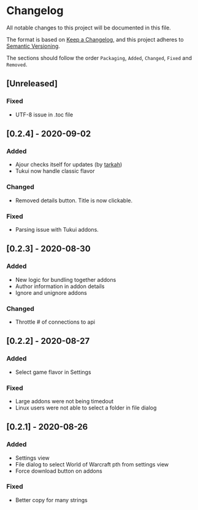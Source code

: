 # Changelog
All notable changes to this project will be documented in this file.

The format is based on [Keep a Changelog](https://keepachangelog.com/en/1.0.0/),
and this project adheres to [Semantic Versioning](https://semver.org/spec/v2.0.0.html).

The sections should follow the order `Packaging`, `Added`, `Changed`, `Fixed` and `Removed`.

## [Unreleased]
### Fixed
- UTF-8 issue in .toc file
## [0.2.4] - 2020-09-02
### Added
- Ajour checks itself for updates (by [tarkah](https://github.com/tarkah))
- Tukui now handle classic flavor
### Changed
- Removed details button. Title is now clickable.
### Fixed
- Parsing issue with Tukui addons.

## [0.2.3] - 2020-08-30
### Added
- New logic for bundling together addons
- Author information in addon details
- Ignore and unignore addons

### Changed
- Throttle # of connections to api

## [0.2.2] - 2020-08-27
### Added
- Select game flavor in Settings

### Fixed
- Large addons were not being timedout
- Linux users were not able to select a folder in file dialog

## [0.2.1] - 2020-08-26
### Added
- Settings view
- File dialog to select World of Warcraft pth from settings view
- Force download button on addons

### Fixed
- Better copy for many strings
